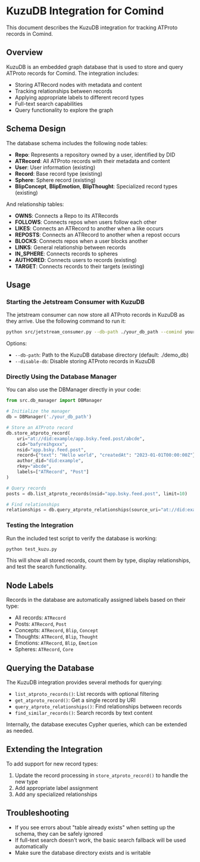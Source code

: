 # KuzuDB Integration for Comind

This document describes the KuzuDB integration for tracking ATProto records in Comind.

## Overview

KuzuDB is an embedded graph database that is used to store and query ATProto records for Comind. The integration includes:

- Storing ATRecord nodes with metadata and content
- Tracking relationships between records
- Applying appropriate labels to different record types
- Full-text search capabilities
- Query functionality to explore the graph

## Schema Design

The database schema includes the following node tables:

- **Repo**: Represents a repository owned by a user, identified by DID
- **ATRecord**: All ATProto records with their metadata and content
- **User**: User information (existing)
- **Record**: Base record type (existing) 
- **Sphere**: Sphere record (existing)
- **BlipConcept**, **BlipEmotion**, **BlipThought**: Specialized record types (existing)

And relationship tables:

- **OWNS**: Connects a Repo to its ATRecords
- **FOLLOWS**: Connects repos when users follow each other
- **LIKES**: Connects an ATRecord to another when a like occurs
- **REPOSTS**: Connects an ATRecord to another when a repost occurs
- **BLOCKS**: Connects repos when a user blocks another
- **LINKS**: General relationship between records
- **IN_SPHERE**: Connects records to spheres
- **AUTHORED**: Connects users to records (existing)
- **TARGET**: Connects records to their targets (existing)

## Usage

### Starting the Jetstream Consumer with KuzuDB

The jetstream consumer can now store all ATProto records in KuzuDB as they arrive. Use the following command to run it:

```bash
python src/jetstream_consumer.py --db-path ./your_db_path --comind your_comind_name
```

Options:
- `--db-path`: Path to the KuzuDB database directory (default: ./demo_db)
- `--disable-db`: Disable storing ATProto records in KuzuDB

### Directly Using the Database Manager

You can also use the DBManager directly in your code:

```python
from src.db_manager import DBManager

# Initialize the manager
db = DBManager('./your_db_path')

# Store an ATProto record
db.store_atproto_record(
    uri="at://did:example/app.bsky.feed.post/abcde",
    cid="bafyreihgxxx",
    nsid="app.bsky.feed.post",
    record={"text": "Hello world", "createdAt": "2023-01-01T00:00:00Z"},
    author_did="did:example",
    rkey="abcde",
    labels=["ATRecord", "Post"]
)

# Query records
posts = db.list_atproto_records(nsid="app.bsky.feed.post", limit=10)

# Find relationships
relationships = db.query_atproto_relationships(source_uri="at://did:example/app.bsky.feed.post/abcde")
```

### Testing the Integration

Run the included test script to verify the database is working:

```bash
python test_kuzu.py
```

This will show all stored records, count them by type, display relationships, and test the search functionality.

## Node Labels

Records in the database are automatically assigned labels based on their type:

- All records: `ATRecord`
- Posts: `ATRecord`, `Post`
- Concepts: `ATRecord`, `Blip`, `Concept`
- Thoughts: `ATRecord`, `Blip`, `Thought`
- Emotions: `ATRecord`, `Blip`, `Emotion`
- Spheres: `ATRecord`, `Core`

## Querying the Database

The KuzuDB integration provides several methods for querying:

- `list_atproto_records()`: List records with optional filtering
- `get_atproto_record()`: Get a single record by URI
- `query_atproto_relationships()`: Find relationships between records
- `find_similar_records()`: Search records by text content

Internally, the database executes Cypher queries, which can be extended as needed.

## Extending the Integration

To add support for new record types:

1. Update the record processing in `store_atproto_record()` to handle the new type
2. Add appropriate label assignment
3. Add any specialized relationships

## Troubleshooting

- If you see errors about "table already exists" when setting up the schema, they can be safely ignored
- If full-text search doesn't work, the basic search fallback will be used automatically
- Make sure the database directory exists and is writable 